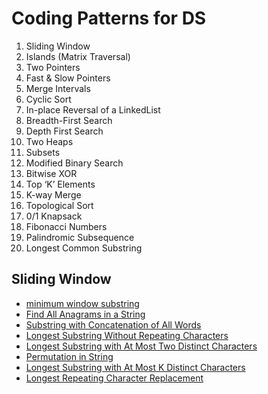 # Coding Patterns for DS
1. Sliding Window
1. Islands (Matrix Traversal)
1. Two Pointers
1. Fast & Slow Pointers
1. Merge Intervals
1. Cyclic Sort
1. In-place Reversal of a LinkedList
1. Breadth-First Search
1. Depth First Search
1. Two Heaps
1. Subsets
1. Modified Binary Search
1. Bitwise XOR
1. Top ‘K’ Elements
1. K-way Merge
1. Topological Sort
1. 0/1 Knapsack
1. Fibonacci Numbers
1. Palindromic Subsequence
1. Longest Common Substring

## Sliding Window
- [minimum window substring](https://leetcode.com/problems/minimum-window-substring/description/)
- [Find All Anagrams in a String](https://leetcode.com/problems/find-all-anagrams-in-a-string/description/)
- [Substring with Concatenation of All Words](https://leetcode.com/problems/substring-with-concatenation-of-all-words/description/)
- [Longest Substring Without Repeating Characters](https://leetcode.com/problems/substring-with-concatenation-of-all-words/description/)
- [Longest Substring with At Most Two Distinct Characters](https://leetcode.com/problems/longest-substring-with-at-most-two-distinct-characters/submissions/1)
- [Permutation in String](https://leetcode.com/problems/permutation-in-string/description/)
- [Longest Substring with At Most K Distinct Characters](https://leetcode.com/problems/longest-substring-with-at-most-k-distinct-characters/submissions/1)
- [Longest Repeating Character Replacement](https://leetcode.com/problems/longest-repeating-character-replacement/description/)

